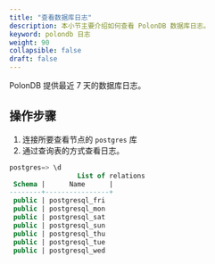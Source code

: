 ```yaml
---
title: "查看数据库日志"
description: 本小节主要介绍如何查看 PolonDB 数据库日志。 
keyword: polondb 日志
weight: 90
collapsible: false
draft: false
---
```


PolonDB 提供最近 7 天的数据库日志。

## 操作步骤

1. 连接所要查看节点的 `postgres` 库
2. 通过查询表的方式查看日志。

```sql
postgres=> \d
                 List of relations
 Schema |      Name      |
--------+----------------+
 public | postgresql_fri
 public | postgresql_mon
 public | postgresql_sat
 public | postgresql_sun
 public | postgresql_thu
 public | postgresql_tue 
 public | postgresql_wed 

```
